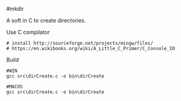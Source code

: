 #mkdir

A soft in C to create directories.

Use C compilator
```
# install http://sourceforge.net/projects/mingw/files/
# https://en.wikibooks.org/wiki/A_Little_C_Primer/C_Console_IO
```

Build
```
#WIN
gcc src\dirCreate.c -o bin\dirCreate

#MACOS
gcc src\dirCreate.c -o bin\dirCreate
```
